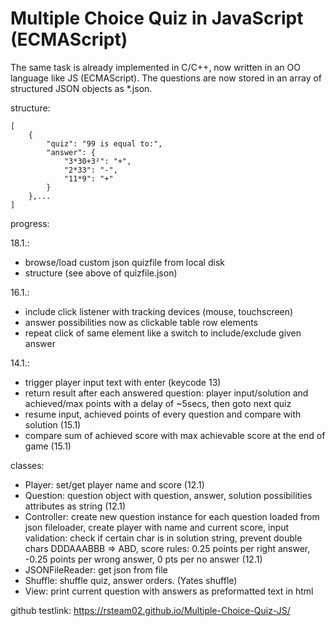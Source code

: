 # Multiple Choice Quiz in JavaScript (ECMAScript)

The same task is already implemented in C/C++, now written in an OO language like JS (ECMAScript). The questions are now stored in an array of structured JSON objects as *.json.

structure:
```
[
    {
        "quiz": "99 is equal to:",
        "answer": {
            "3*30+3²": "+",
            "2*33": "-",
            "11*9": "+"
        }
    },...
]  
```

progress:

18.1.:
+ browse/load custom json quizfile from local disk 
+ structure (see above of quizfile.json)  

16.1.:
+ include click listener with tracking devices (mouse, touchscreen)
+ answer possibilities now as clickable table row elements
+ repeat click of same element like a switch to include/exclude given answer

14.1.:
+ trigger player input text with enter (keycode 13)
+ return result after each answered question: player input/solution and achieved/max points with a delay of ~5secs, then goto next quiz
+ resume input, achieved points of every question and compare with solution (15.1)
+ compare sum of achieved score with max achievable score at the end of game (15.1)

classes:
+ Player: set/get player name and score (12.1)
+ Question: question object with question, answer, solution possibilities attributes as string (12.1)
+ Controller: create new question instance for each question loaded from json fileloader, create player with name and current score, input validation: check if certain char is in solution string, prevent double chars DDDAAABBB => ABD, score rules: 0.25 points per right answer, -0.25 points per wrong answer, 0 pts per no answer (12.1)
+ JSONFileReader: get json from file 
+ Shuffle: shuffle quiz, answer orders. (Yates shuffle)
+ View: print current question with answers as preformatted text in html

github testlink:
https://rsteam02.github.io/Multiple-Choice-Quiz-JS/